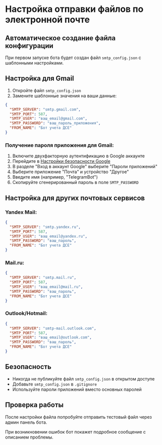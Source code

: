 # Настройка отправки файлов по электронной почте

## Автоматическое создание файла конфигурации

При первом запуске бота будет создан файл `smtp_config.json` с шаблонными настройками.

## Настройка для Gmail

1. Откройте файл `smtp_config.json`
2. Замените шаблонные значения на ваши данные:

```json
{
  "SMTP_SERVER": "smtp.gmail.com",
  "SMTP_PORT": 587,
  "SMTP_USER": "ваш_email@gmail.com",
  "SMTP_PASSWORD": "ваш_пароль_приложения",
  "FROM_NAME": "Бот учета ДСЕ"
}
```

### Получение пароля приложения для Gmail:

1. Включите двухфакторную аутентификацию в Google аккаунте
2. Перейдите в [Настройки безопасности Google](https://myaccount.google.com/security)
3. В разделе "Вход в аккаунт Google" выберите "Пароли приложений"
4. Выберите приложение "Почта" и устройство "Другое"
5. Введите имя (например, "TelegramBot")
6. Скопируйте сгенерированный пароль в поле `SMTP_PASSWORD`

## Настройка для других почтовых сервисов

### Yandex Mail:
```json
{
  "SMTP_SERVER": "smtp.yandex.ru",
  "SMTP_PORT": 587,
  "SMTP_USER": "ваш_email@yandex.ru",
  "SMTP_PASSWORD": "ваш_пароль",
  "FROM_NAME": "Бот учета ДСЕ"
}
```

### Mail.ru:
```json
{
  "SMTP_SERVER": "smtp.mail.ru",
  "SMTP_PORT": 587,
  "SMTP_USER": "ваш_email@mail.ru",
  "SMTP_PASSWORD": "ваш_пароль",
  "FROM_NAME": "Бот учета ДСЕ"
}
```

### Outlook/Hotmail:
```json
{
  "SMTP_SERVER": "smtp-mail.outlook.com",
  "SMTP_PORT": 587,
  "SMTP_USER": "ваш_email@outlook.com",
  "SMTP_PASSWORD": "ваш_пароль",
  "FROM_NAME": "Бот учета ДСЕ"
}
```

## Безопасность

- Никогда не публикуйте файл `smtp_config.json` в открытом доступе
- Добавьте `smtp_config.json` в `.gitignore`
- Используйте пароли приложений вместо основных паролей

## Проверка работы

После настройки файла попробуйте отправить тестовый файл через админ панель бота.

При возникновении ошибок бот покажет подробное сообщение с описанием проблемы.